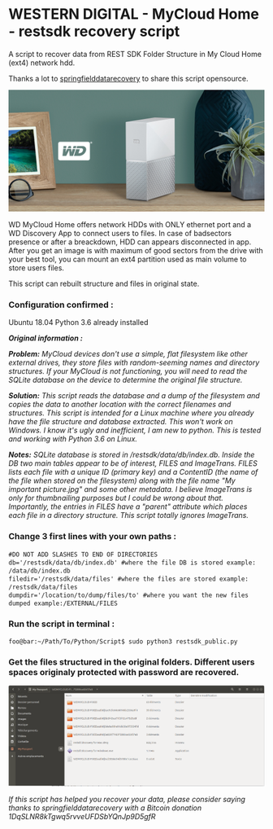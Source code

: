 # WESTERN DIGITAL - MyCloud Home - restsdk recovery script
A script to recover data from REST SDK Folder Structure in My Cloud Home (ext4) network hdd.

Thanks a lot to [springfielddatarecovery](https://github.com/springfielddatarecovery/mycloud-restsdk-recovery-script) to share this script opensource.

![alt text](Feature_images_WDCloud.jpg)

WD MyCloud Home offers network HDDs with ONLY ethernet port and a WD Discovery App to connect users to files. In case of badsectors presence or after a breackdown, HDD can appears disconnected in app. After you get an image is with maximum of good sectors from the drive with your best tool, you can mount an ext4 partition used as main volume to store users files.

This script can rebuilt structure and files in original state.

### Configuration confirmed :
Ubuntu 18.04 Python 3.6 already installed

***Original information :***

***Problem:*** *MyCloud devices don't use a simple, flat filesystem like other external drives, they store files with random-seeming names and directory structures. If your MyCloud is not functioning, you will need to read the SQLite database on the device to determine the original file structure.*

***Solution:*** *This script reads the database and a dump of the filesystem and copies the data to another location with the correct filenames and structures. This script is intended for a Linux machine where you already have the file structure and database extracted. This won't work on Windows. I know it's ugly and inefficient, I am new to python. This is tested and working with Python 3.6 on Linux.*

***Notes:*** *SQLite database is stored in /restsdk/data/db/index.db. Inside the DB two main tables appear to be of interest, FILES and ImageTrans. FILES lists each file with a unique ID (primary key) and a ContentID (the name of the file when stored on the filesystem) along with the file name "My important picture.jpg" and some other metadata. I believe ImageTrans is only for thumbnailing purposes but I could be wrong about that. Importantly, the entries in FILES have a "parent" attribute which places each file in a directory structure. This script totally ignores ImageTrans.*


### Change 3 first lines with your own paths :
    #DO NOT ADD SLASHES TO END OF DIRECTORIES
    db='/restsdk/data/db/index.db' #where the file DB is stored example: /data/db/index.db
    filedir='/restsdk/data/files' #where the files are stored example: /restsdk/data/files
    dumpdir='/location/to/dump/files/to' #where you want the new files dumped example:/EXTERNAL/FILES

### Run the script in terminal :
```console
foo@bar:~/Path/To/Python/Script$ sudo python3 restsdk_public.py
```
### Get the files structured in the original folders. Different users spaces originaly protected with password are recovered.
![alt text](screenshot-2.png)



*If this script has helped you recover your data, please consider saying thanks to springfielddatarecovery with a Bitcoin donation 1DqSLNR8kTgwq5rvveUFDSbYQnJp9D5gfR*


